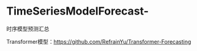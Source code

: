 # TimeSeriesModelForecast-
时序模型预测汇总

Transformer模型：https://github.com/RefrainYu/Transformer-Forecasting
